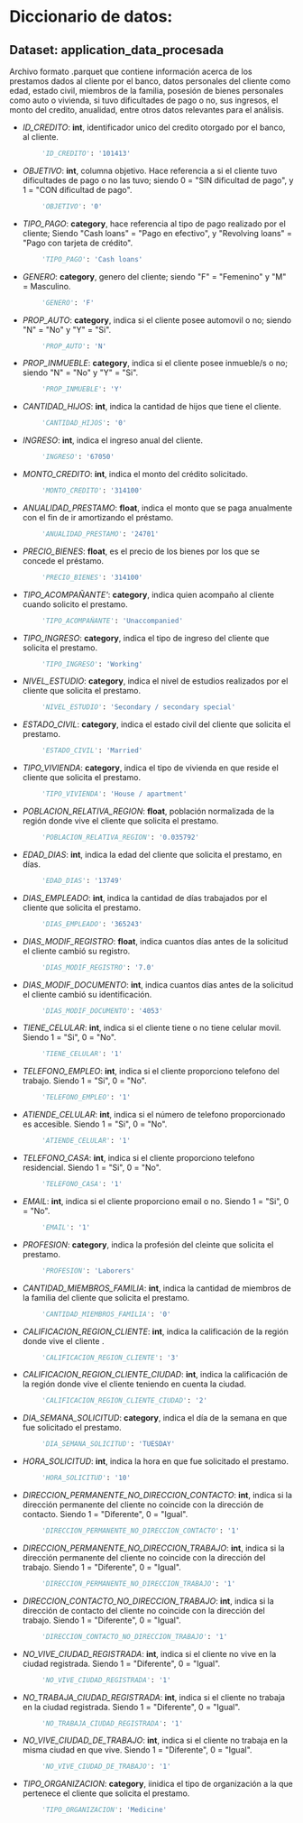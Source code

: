 # Diccionario de datos:

## Dataset: application_data_procesada

Archivo formato .parquet que contiene información acerca de los prestamos dados al cliente por el banco, datos personales del cliente como edad, estado civil, miembros de la familia, posesión de bienes personales como auto o vivienda, si tuvo dificultades de pago o no, sus ingresos, el monto del credito, anualidad, entre otros datos relevantes para el análisis.



* *ID_CREDITO*: **int**, identificador unico del credito otorgado por el banco, al cliente.

```python
        'ID_CREDITO': '101413'
```

* *OBJETIVO*: **int**, columna objetivo. Hace referencia a si el cliente tuvo dificultades de pago o no las tuvo; siendo 0 = "SIN dificultad de pago", y 1 = "CON dificultad de pago".

```python
        'OBJETIVO': '0'
```

* *TIPO_PAGO*: **category**, hace referencia al tipo de pago realizado por el cliente; Siendo "Cash loans" = "Pago en efectivo", y "Revolving loans" = "Pago con tarjeta de crédito". 

```python
        'TIPO_PAGO': 'Cash loans'
```

* *GENERO*: **category**, genero del cliente; siendo "F" = "Femenino" y "M" = Masculino.

```python
        'GENERO': 'F'
```

* *PROP_AUTO*: **category**, indica si el cliente posee automovil o no; siendo "N" = "No" y "Y" = "Si".

```python
        'PROP_AUTO': 'N'
```

* *PROP_INMUEBLE*: **category**, indica si el cliente posee inmueble/s o no; siendo "N" = "No" y "Y" = "Si".

```python
        'PROP_INMUEBLE': 'Y'
```

* *CANTIDAD_HIJOS*: **int**, indica la cantidad de hijos que tiene el cliente.

```python
        'CANTIDAD_HIJOS': '0'
```

* *INGRESO*: **int**, indica el ingreso anual del cliente.

```python
        'INGRESO': '67050'
```

* *MONTO_CREDITO*: **int**, indica el monto del crédito solicitado.

```python
        'MONTO_CREDITO': '314100'
```
* *ANUALIDAD_PRESTAMO*: **float**, indica el monto que se paga anualmente con el fin de ir amortizando el préstamo.

```python
        'ANUALIDAD_PRESTAMO': '24701'
```

* *PRECIO_BIENES*: **float**, es el precio de los bienes por los que se concede el préstamo.

```python
        'PRECIO_BIENES': '314100'
```

* *TIPO_ACOMPAÑANTE'*: **category**, indica quien acompaño al cliente cuando solicito el prestamo.

```python
        'TIPO_ACOMPAÑANTE': 'Unaccompanied'
```

* *TIPO_INGRESO*: **category**, indica el tipo de ingreso del cliente que solicita el prestamo.

```python
        'TIPO_INGRESO': 'Working'
```

* *NIVEL_ESTUDIO*: **category**, indica el nivel de estudios realizados por el cliente que solicita el prestamo.

```python
        'NIVEL_ESTUDIO': 'Secondary / secondary special'
```

* *ESTADO_CIVIL*: **category**, indica el estado civil del cliente que solicita el prestamo.

```python
        'ESTADO_CIVIL': 'Married'
```

* *TIPO_VIVIENDA*: **category**, indica el tipo de vivienda en que reside el cliente que solicita el prestamo.

```python
        'TIPO_VIVIENDA': 'House / apartment'
```

* *POBLACION_RELATIVA_REGION*: **float**, población normalizada de la región donde vive el cliente que solicita el prestamo.

```python
        'POBLACION_RELATIVA_REGION': '0.035792'
```

* *EDAD_DIAS*: **int**, indica la edad del cliente que solicita el prestamo, en días.

```python
        'EDAD_DIAS': '13749'
```

* *DIAS_EMPLEADO*: **int**, indica la cantidad de días trabajados por el cliente que solicita el prestamo.

```python
        'DIAS_EMPLEADO': '365243'
```

* *DIAS_MODIF_REGISTRO*: **float**, indica cuantos días antes de la solicitud el cliente cambió su registro.

```python
        'DIAS_MODIF_REGISTRO': '7.0'
```

* *DIAS_MODIF_DOCUMENTO*: **int**, indica cuantos días antes de la solicitud el cliente cambió su identificación.

```python
        'DIAS_MODIF_DOCUMENTO': '4053'
```

* *TIENE_CELULAR*: **int**, indica si el cliente tiene o no tiene celular movil. Siendo 1 = "Si", 0 = "No".

```python
        'TIENE_CELULAR': '1'
```

* *TELEFONO_EMPLEO*: **int**, indica si el cliente proporciono telefono del trabajo. Siendo 1 = "Si", 0 = "No".

```python
        'TELEFONO_EMPLEO': '1'
```

* *ATIENDE_CELULAR*: **int**, indica si el número de telefono proporcionado es accesible. Siendo 1 = "Si", 0 = "No".

```python
        'ATIENDE_CELULAR': '1'
```

* *TELEFONO_CASA*: **int**, indica si el cliente proporciono telefono residencial. Siendo 1 = "Si", 0 = "No".

```python
        'TELEFONO_CASA': '1'
```

* *EMAIL*: **int**, indica si el cliente proporciono email o no. Siendo 1 = "Si", 0 = "No".

```python
        'EMAIL': '1'
```

* *PROFESION*: **category**, indica la profesión del cleinte que solicita el prestamo.

```python
        'PROFESION': 'Laborers'
```

* *CANTIDAD_MIEMBROS_FAMILIA*: **int**, indica la cantidad de miembros de la familia del cliente que solicita el prestamo.

```python
        'CANTIDAD_MIEMBROS_FAMILIA': '0'
```

* *CALIFICACION_REGION_CLIENTE*: **int**, indica la calificación de la región donde vive el cliente .

```python
        'CALIFICACION_REGION_CLIENTE': '3'
```

* *CALIFICACION_REGION_CLIENTE_CIUDAD*: **int**, indica la calificación de la región donde vive el cliente teniendo en cuenta la ciudad.

```python
        'CALIFICACION_REGION_CLIENTE_CIUDAD': '2'
```

* *DIA_SEMANA_SOLICITUD*: **category**, indica el día de la semana en que fue solicitado el prestamo.

```python
        'DIA_SEMANA_SOLICITUD': 'TUESDAY'
```

* *HORA_SOLICITUD*: **int**, indica la hora en que fue solicitado el prestamo.

```python
        'HORA_SOLICITUD': '10'
```

* *DIRECCION_PERMANENTE_NO_DIRECCION_CONTACTO*: **int**, indica si la dirección permanente del cliente no coincide con la dirección de contacto. Siendo 1 = "Diferente", 0 = "Igual".

```python
        'DIRECCION_PERMANENTE_NO_DIRECCION_CONTACTO': '1'
```

* *DIRECCION_PERMANENTE_NO_DIRECCION_TRABAJO*: **int**, indica si la dirección permanente del cliente no coincide con la dirección del trabajo. Siendo 1 = "Diferente", 0 = "Igual".


```python
        'DIRECCION_PERMANENTE_NO_DIRECCION_TRABAJO': '1'
```

* *DIRECCION_CONTACTO_NO_DIRECCION_TRABAJO*: **int**, indica si la dirección de contacto del cliente no coincide con la dirección del trabajo. Siendo 1 = "Diferente", 0 = "Igual".

```python
        'DIRECCION_CONTACTO_NO_DIRECCION_TRABAJO': '1'
```

* *NO_VIVE_CIUDAD_REGISTRADA*: **int**, indica si el cliente no vive en la ciudad registrada. Siendo 1 = "Diferente", 0 = "Igual".

```python
        'NO_VIVE_CIUDAD_REGISTRADA': '1'
```

* *NO_TRABAJA_CIUDAD_REGISTRADA*: **int**, indica si el cliente no trabaja en la ciudad registrada. Siendo 1 = "Diferente", 0 = "Igual".
```python
        'NO_TRABAJA_CIUDAD_REGISTRADA': '1'
```

* *NO_VIVE_CIUDAD_DE_TRABAJO*: **int**, indica si el cliente no trabaja en la misma ciudad en que vive. Siendo 1 = "Diferente", 0 = "Igual".

```python
        'NO_VIVE_CIUDAD_DE_TRABAJO': '1'
```

* *TIPO_ORGANIZACION*: **category**, iinidica el tipo de organización a la que pertenece el cliente que solicita el prestamo.

```python
        'TIPO_ORGANIZACION': 'Medicine'
```
